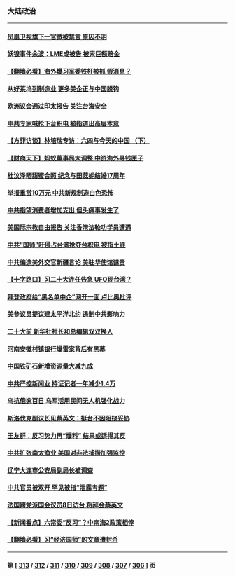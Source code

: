 ### 大陆政治
---
#### [凤凰卫视旗下一官微被禁言 原因不明](../../pages/ncid277/n13754459.md) 
#### [妖镍事件余波：LME成被告 被索巨额赔金](../../pages/ncid277/n13754708.md) 
#### [【翻墙必看】海外爆习军委铁杆被抓 假消息？](../../pages/ncid277/n13754571.md) 
#### [从好莱坞到制造业 更多美企正与中国脱钩](../../pages/ncid277/n13754651.md) 
#### [欧洲议会通过印太报告 关注台海安全](../../pages/ncid277/n13754564.md) 
#### [中共专家喊抢下台积电 被指道出高层本意](../../pages/ncid277/n13754579.md) 
#### [【方菲访谈】林培瑞专访：六四与今天的中国 （下）](../../pages/ncid277/n13754267.md) 
#### [【财商天下】蚂蚁董事局大调整 中资海外寻钱匣子](../../pages/ncid277/n13754355.md) 
#### [杜汶泽晒甜蜜合照 纪念与田蕊妮结婚17周年](../../pages/ncid277/n13754413.md) 
#### [举报重赏10万元 中共新规制造白色恐怖](../../pages/ncid277/n13754392.md) 
#### [中共指望消费者增加支出 但头痛事发生了](../../pages/ncid277/n13754406.md) 
#### [美国际宗教自由报告 关注香港法轮功学员遭遇](../../pages/ncid277/n13754439.md) 
#### [中共“国师”吁侵占台湾抢夺台积电 被指土匪](../../pages/ncid277/n13754374.md) 
#### [中共编造美外交官新疆言论 美驻华使馆谴责](../../pages/ncid277/n13754364.md) 
#### [【十字路口】习二十大连任告急 UFO现台湾？](../../pages/ncid277/n13754219.md) 
#### [拜登政府给“黑名单中企”网开一面 卢比奥批评](../../pages/ncid277/n13754340.md) 
#### [美参议员提议建太平洋北约 遏制中共影响力](../../pages/ncid277/n13754266.md) 
#### [二十大前 新华社社长和总编辑双双换人](../../pages/ncid277/n13754231.md) 
#### [河南安徽村镇银行爆雷案背后有黑幕](../../pages/ncid277/n13754230.md) 
#### [中国铁矿石新增资源量大减九成](../../pages/ncid277/n13754270.md) 
#### [中共严控新闻业 持证记者一年减少1.4万](../../pages/ncid277/n13754225.md) 
#### [乌抗俄逾百日 乌军活用民间无人机强化战力](../../pages/ncid277/n13754011.md) 
#### [斯洛伐克副议长见蔡英文：挺台不因阻挠妥协](../../pages/ncid277/n13754048.md) 
#### [王友群：反习势力再“爆料” 结果或适得其反](../../pages/ncid277/n13753609.md) 
#### [中共扩张南太渔业 美国对非法捕捞加强监控](../../pages/ncid277/n13753956.md) 
#### [辽宁大连市公安局副局长被调查](../../pages/ncid277/n13754016.md) 
#### [中共官员被双开 罕见被指“泄露考题”](../../pages/ncid277/n13753922.md) 
#### [法国跨党派国会议员8日访台 将拜会蔡英文](../../pages/ncid277/n13753935.md) 
#### [【新闻看点】六常委“反习”？中南海2政策相悖](../../pages/ncid277/n13753677.md) 
#### [【翻墙必看】习“经济国师”的文章遭封杀](../../pages/ncid277/n13753808.md) 

---
#### 第 [ [313](./313.md) / [312](./312.md) / [311](./311.md) / [310](./310.md) / [309](./309.md) / [308](./308.md) / [307](./307.md) / [306](./306.md) ] 页
